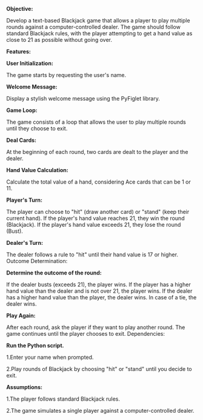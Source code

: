 ****Objective:****

Develop a text-based Blackjack game that allows a player to play multiple rounds against a computer-controlled dealer. The game should follow standard Blackjack rules, with the player attempting to get a hand value as close to 21 as possible without going over.

**Features:**

**User Initialization:**

The game starts by requesting the user's name.

**Welcome Message:**

Display a stylish welcome message using the PyFiglet library.

**Game Loop:**

The game consists of a loop that allows the user to play multiple rounds until they choose to exit.

**Deal Cards:**

At the beginning of each round, two cards are dealt to the player and the dealer.

**Hand Value Calculation:**

Calculate the total value of a hand, considering Ace cards that can be 1 or 11.

**Player's Turn:**

The player can choose to "hit" (draw another card) or "stand" (keep their current hand).
If the player's hand value reaches 21, they win the round (Blackjack).
If the player's hand value exceeds 21, they lose the round (Bust).

**Dealer's Turn:**

The dealer follows a rule to "hit" until their hand value is 17 or higher.
Outcome Determination:

**Determine the outcome of the round:**

If the dealer busts (exceeds 21), the player wins.
If the player has a higher hand value than the dealer and is not over 21, the player wins.
If the dealer has a higher hand value than the player, the dealer wins.
In case of a tie, the dealer wins.

**Play Again:**

After each round, ask the player if they want to play another round.
The game continues until the player chooses to exit.
Dependencies:

**Run the Python script.**

1.Enter your name when prompted.

2.Play rounds of Blackjack by choosing "hit" or "stand" until you decide to exit.

**Assumptions:**

1.The player follows standard Blackjack rules.

2.The game simulates a single player against a computer-controlled dealer.
